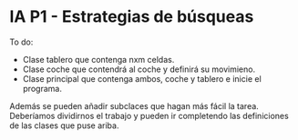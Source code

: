 # IA P1 - Estrategias de búsqueas

To do:
  - Clase tablero que contenga nxm celdas.
  - Clase coche que contendrá al coche y definirá su movimieno.
  - Clase principal que contenga ambos, coche y tablero e inicie el programa.

Además se pueden añadir subclaces que hagan más fácil la tarea.
Deberíamos dividirnos el trabajo y pueden ir completendo las definiciones de las clases que puse ariba.
